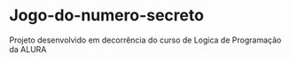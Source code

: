 # Jogo-do-numero-secreto
Projeto desenvolvido em decorrência do curso de Logica de Programação da ALURA
